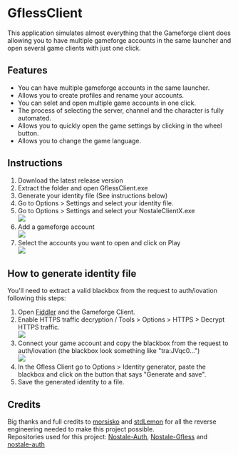 # GflessClient

This application simulates almost everything that the Gameforge client does allowing you to have multiple gameforge accounts in the same launcher and open several game clients with just one click.

## Features

* You can have multiple gameforge accounts in the same launcher.
* Allows you to create profiles and rename your accounts.
* You can selet and open multiple game accounts in one click.
* The process of selecting the server, channel and the character is fully automated.
* Allows you to quickly open the game settings by clicking in the wheel button.
* Allows you to change the game language.

## Instructions

1. Download the latest release version
2. Extract the folder and open GflessClient.exe
3. Generate your identity file (See instructions below)
4. Go to Options > Settings and select your identity file.
5. Go to Options > Settings and select your NostaleClientX.exe<br> 
![](https://cdn.discordapp.com/attachments/913546241370112010/993510428070137896/unknown.png)
4. Add a gameforge account<br>
![](https://media.discordapp.net/attachments/739413308192325633/898543778627989524/unknown.png)
5. Select the accounts you want to open and click on Play<br>
![](https://media.discordapp.net/attachments/739413308192325633/898544878450012200/unknown.png)

## How to generate identity file

You'll need to extract a valid blackbox from the request to auth/iovation following this steps:

1. Open [Fiddler](https://www.telerik.com/download/fiddler-b) and the Gameforge Client.
2. Enable HTTPS traffic decryption / Tools > Options > HTTPS > Decrypt HTTPS traffic.<br>![](https://cdn.discordapp.com/attachments/913546241370112010/993508702713823302/unknown.png)
3. Connect your game account and copy the blackbox from the request to auth/iovation (the blackbox look something like "tra:JVqc0...")<br>![](https://cdn.discordapp.com/attachments/913546241370112010/993509372586106930/unknown.png)
4. In the Gfless Client go to Options > Identity generator, paste the blackbox and click on the button that says "Generate and save".
5. Save the generated identity to a file.

## Credits

Big thanks and full credits to [morsisko](https://github.com/morsisko) and [stdLemon](https://github.com/stdLemon) for all the reverse engineering needed to make this project possible.<br>
Repositories used for this project: [Nostale-Auth](https://github.com/morsisko/NosTale-Auth), [Nostale-Gfless](https://github.com/morsisko/NosTale-Gfless) and [nostale-auth](https://github.com/stdLemon/nostale-auth)
